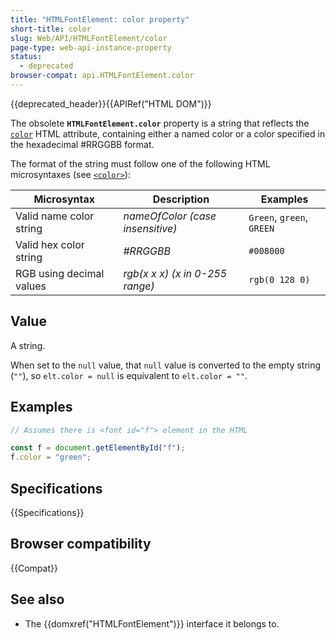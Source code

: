 ```yaml
---
title: "HTMLFontElement: color property"
short-title: color
slug: Web/API/HTMLFontElement/color
page-type: web-api-instance-property
status:
  - deprecated
browser-compat: api.HTMLFontElement.color
---
```


{{deprecated_header}}{{APIRef("HTML DOM")}}

The obsolete
**`HTMLFontElement.color`**
property is a string that reflects the [`color`](/en-US/docs/Web/HTML/Element/font#color) HTML attribute, containing either a named color or a color specified in the
hexadecimal #RRGGBB format.

The format of the string must follow one of the following HTML microsyntaxes (see [`<color>`](/en-US/docs/Web/CSS/color_value)):

| Microsyntax              | Description                      | Examples                  |
| ------------------------ | -------------------------------- | ------------------------- |
| Valid name color string  | _nameOfColor (case insensitive)_ | `Green`, `green`, `GREEN` |
| Valid hex color string   | _#RRGGBB_                        | `#008000`                 |
| RGB using decimal values | _rgb(x x x) (x in 0-255 range)_  | `rgb(0 128 0)`            |

## Value

A string.

When set to the `null` value, that `null` value is converted to the empty string (`""`), so `elt.color = null` is equivalent to `elt.color = ""`.

## Examples

```js
// Assumes there is <font id="f"> element in the HTML

const f = document.getElementById("f");
f.color = "green";
```

## Specifications

{{Specifications}}

## Browser compatibility

{{Compat}}

## See also

- The {{domxref("HTMLFontElement")}} interface it belongs to.
